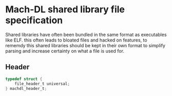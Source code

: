 # Mach-DL shared library file specification

Shared libraries have often been bundled in the same format as executables like ELF. this often leads to bloated files and hacked on features, to rememdy this shared libraries should be kept in their own format to simplify parsing and increase certainty on what a file is used for.

## Header

```c
typedef struct {
    file_header_t universal;
} machdl_header_t;